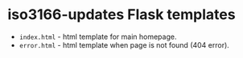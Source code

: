 # iso3166-updates Flask templates <a name="TOP"></a>

* `index.html` - html template for main homepage.
* `error.html` - html template when page is not found (404 error).